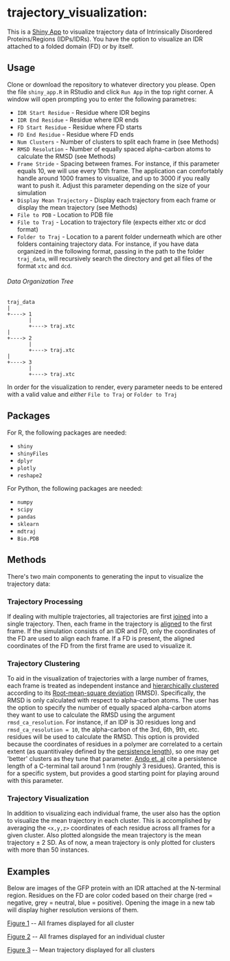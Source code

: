 # trajectory_visualization: 


This is a [Shiny App](https://www.shinyapps.io) to visualize trajectory data of Intrinsically Disordered Proteins/Regions (IDPs/IDRs). You have the option to visualize an IDR attached to a folded domain (FD) or by itself. 



## Usage

Clone or download the repository to whatever directory you please. Open the file `shiny_app.R` in RStudio and click `Run App` in the top right corner. A window will open prompting you to enter the following parametres: 

* `IDR Start Residue` - Residue where IDR begins
* `IDR End Residue` - Residue where IDR ends
* `FD Start Residue` - Residue where FD starts
* `FD End Residue` - Residue where FD ends
* `Num Clusters` - Number of clusters to split each frame in (see Methods)
* `RMSD Resolution` - Number of equally spaced alpha-carbon atoms to calculate the RMSD (see Methods)
* `Frame Stride` - Spacing between frames. For instance, if this parameter equals 10, we will use every 10th frame. The application can comfortably handle around 1000 frames to visualize, and up to 3000 if you really want to push it. Adjust this parameter depending on the size of your simulation
* `Display Mean Trajectory` - Display each trajectory from each frame or display the mean trajectory (see Methods)
* `File to PDB` - Location to PDB file 
* `File to Traj` - Location to trajectory file (expects either xtc or dcd format)
* `Folder to Traj` - Location to a parent folder underneath which are other folders containing trajectory data. For instance, if you have data organized in the following format, passing in the path to the folder `traj_data`, will recursively search the directory and get all files of the format `xtc` and `dcd`. 

###### Data Organization Tree
    traj_data
    |
    +----> 1
           |
           +----> traj.xtc
    |
    +----> 2
           |
           +----> traj.xtc
    |
    +----> 3
           |
           +----> traj.xtc

In order for the visualization to render, every parameter needs to be entered with a valid value and *either* `File to Traj` or `Folder to Traj`



## Packages 
For R, the following packages are needed:

* `shiny` 
* `shinyFiles` 
* `dplyr`
* `plotly`
* `reshape2`

For Python, the following packages are needed:

* `numpy` 
* `scipy` 
* `pandas`
* `sklearn`
* `mdtraj`
* `Bio.PDB`


## Methods

There's two main components to generating the input to visualize the trajectory data: 

### Trajectory Processing

If dealing with multiple trajectories, all trajectories are first [joined](https://mdtraj.org/1.9.4/api/generated/mdtraj.join.html?highlight=join#mdtraj.join) into a single trajectory. Then, each frame in the trajectory is [aligned](https://mdtraj.org/1.9.4/api/generated/mdtraj.Trajectory.superpose.html?highlight=superpose#mdtraj.Trajectory.superpose) to the first frame. If the simulation consists of an IDR and FD, only the coordinates of the FD are used to align each frame. If a FD is present, the aligned coordinates of the FD from the first frame are used to visualize it. 

### Trajectory Clustering

To aid in the visualization of trajectories with a large number of frames, each frame is treated as independent instance and [hierarchically clustered](https://scikit-learn.org/stable/modules/clustering.html#hierarchical-clustering) according to its [Root-mean-square deviation](https://en.wikipedia.org/wiki/Root-mean-square_deviation_of_atomic_positions) (RMSD). Specifically, the RMSD is only calculated with respect to alpha-carbon atoms. The user has the option to specify the number of equally spaced alpha-carbon atoms they want to use to calculate the RMSD using the argument `rmsd_ca_resolution`. For instance, if an IDP is 30 residues long and `rmsd_ca_resolution = 10`, the alpha-carbon of the 3rd, 6th, 9th, etc. residues will be used to calculate the RMSD. This option is provided because the coordinates of residues in a polymer are correlated to a certain extent (as quantitivaley defined by the [persistence length](https://en.wikipedia.org/wiki/Persistence_length)), so one may get 'better' clusters as they tune that parameter. [Ando et. al](https://chemistry-europe.onlinelibrary.wiley.com/doi/full/10.1002/cphc.200800210) cite a persistence length of a C-terminal tail around 1 nm (roughly 3 residues). Granted, this is for a specific system, but provides a good starting point for playing around with this parameter. 

### Trajectory Visualization

In addition to visualizing each individual frame, the user also has the option to visualize the mean trajectory in each cluster. This is accomplished by averaging the `<x,y,z>` coordinates of each residue across all frames for a given cluster. Also plotted alongside the mean trajectory is the mean trajectory ± 2 SD. As of now, a mean trajectory is only plotted for clusters with more than 50 instances.  


## Examples

Below are images of the GFP protein with an IDR attached at the N-terminal region. Residues on the FD are color coded based on their charge (red = negative, grey = neutral, blue = positive). Opening the image in a new tab will display higher resolution versions of them. 

[Figure 1](https://imgur.com/jf1e1hp) -- All frames displayed for all cluster

[Figure 2](https://imgur.com/xLYrXV9) -- All frames displayed for an individual cluster

[Figure 3](https://imgur.com/pStTl1X) -- Mean trajectory displayed for all clusters





